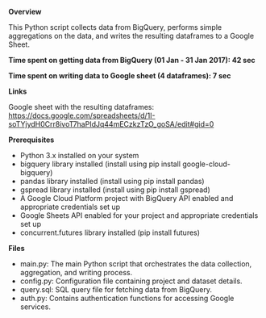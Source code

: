 **Overview**

This Python script collects data from BigQuery, performs simple aggregations on the data, and writes the resulting dataframes to a Google Sheet.

**Time spent on getting data from BigQuery (01 Jan - 31 Jan 2017): 42 sec**

**Time spent on writing data to Google sheet (4 dataframes): 7 sec**

**Links**

Google sheet with the resulting dataframes: https://docs.google.com/spreadsheets/d/1I-soTYjydH0Crr8ivoT7haPIdJq44mECzkzTzO_goSA/edit#gid=0

**Prerequisites**
- Python 3.x installed on your system
- bigquery library installed (install using pip install google-cloud-bigquery)
- pandas library installed (install using pip install pandas)
- gspread library installed (install using pip install gspread)
- A Google Cloud Platform project with BigQuery API enabled and appropriate credentials set up
- Google Sheets API enabled for your project and appropriate credentials set up
- concurrent.futures library installed (pip install futures)

**Files**
- main.py: The main Python script that orchestrates the data collection, aggregation, and writing process.
- config.py: Configuration file containing project and dataset details.
- query.sql: SQL query file for fetching data from BigQuery.
- auth.py: Contains authentication functions for accessing Google services.
